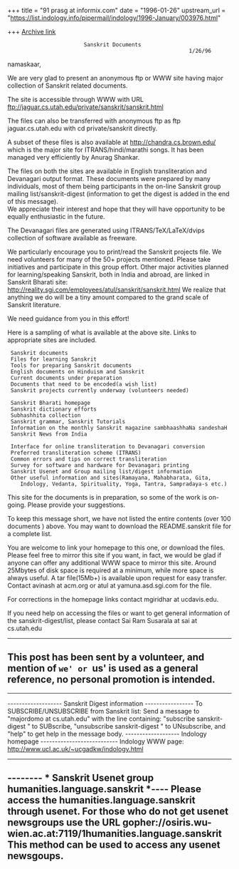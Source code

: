+++
title = "91 prasg at informix.com"
date = "1996-01-26"
upstream_url = "https://list.indology.info/pipermail/indology/1996-January/003976.html"

+++
[Archive link](https://list.indology.info/pipermail/indology/1996-January/003976.html)

                            Sanskrit Documents
                                                             1/26/96

namaskaar,

We are very glad to present an anonymous ftp or WWW site having
major collection of Sanskrit related documents.

The site is accessible through WWW with URL
ftp://jaguar.cs.utah.edu/private/sanskrit/sanskrit.html

The files can also be transferred with anonymous ftp as
ftp jaguar.cs.utah.edu
with cd private/sanskrit directly.

A subset of these files is also available at
http://chandra.cs.brown.edu/
which is the major site for ITRANS/hindi/marathi songs.
It has been managed very efficiently by Anurag Shankar.

The files on both the sites are available in English transliteration
and Devanagari output format. These documents were prepared by
many individuals, most of them being participants in the on-line
Sanskrit group mailing list/sanskrit-digest (information to
get the digest is added in the end of this message).  
We appreciate their interest and hope that they will have 
opportunity to be equally enthusiastic in the future.

The Devanagari files are generated using ITRANS/TeX/LaTeX/dvips
collection of software available as freeware.


We particularly encourage you to print/read the Sanskrit projects file.
We need volunteers for many of the 50+ projects mentioned. 
Please take initiatives and participate in this group effort.
Other major activities planned for learning/speaking Sanskrit,
both in India and abroad, are linked in Sanskrit Bharati site:
http://reality.sgi.com/employees/atul/sanskrit/sanskrit.html
We realize that anything we do will be a tiny amount compared
to the grand scale of Sanskrit literature.

We need guidance from you in this effort!

Here is a sampling of what is available at the above site.
Links to appropriate sites are included.

     Sanskrit documents
     Files for learning Sanskrit
     Tools for preparing Sanskrit documents
     English documents on Hinduism and Sanskrit
     Current documents under preparation
     Documents that need to be encoded(a wish list)
     Sanskrit projects currently underway (volunteers needed)

     Sanskrit Bharati homepage
     Sanskrit dictionary efforts
     Subhashhita collection
     Sanskrit grammar, Sanskrit Tutorials
     Information on the monthly Sanskrit magazine sambhaashhaNa sandeshaH
     Sanskrit News from India

     Interface for online transliteration to Devanagari conversion
     Preferred transliteration scheme (ITRANS)
     Common errors and tips on correct transliteration
     Survey for software and hardware for Devanagari printing
     Sanskrit Usenet and Group mailing list/digest information
     Other useful information and sites(Ramayana, Mahabharata, Gita,
        Indology, Vedanta, Spirituality, Yoga, Tantra, Sampradaya-s etc.)



This site for the documents is in preparation, so some of the
work is on-going.  Please provide your suggestions.  

To keep this message short, we have not listed the entire contents (over
100 documents ) above.  You may want to download the README.sanskrit
file for a complete list.

You are welcome to link your homepage to this one, or download the files.
Please feel free to mirror this site if you want, in fact, we would 
be glad if anyone can offer any additional WWW space to mirror this site.
Around 25Mbytes of disk space is required at a minimum, while more space
is always useful.  A tar file(15Mb+) is available upon
request for easy transfer. Contact avinash at acm.org or
atul at yamuna.asd.sgi.com  for the file.



For corrections in the homepage links contact mgiridhar at ucdavis.edu.

If you need help on accessing the files or want to get general
information of the sanskrit-digest/list, please contact
Sai Ram Susarala at sai at cs.utah.edu

-------------------------------------------------------------------------
This post has been sent by a volunteer, and mention of `we' or
`us' is used as a general reference, no personal promotion is intended.
-------------------------------------------------------------------------

-----------------------------------------------------------------
------------------- Sanskrit Digest information -----------------
To SUBSCRIBE/UNSUBSCRIBE from Sanskrit list:
Send a message to "majordomo at cs.utah.edu" with the line containing:
"subscribe sanskrit-digest <your email address>"    to SUBscribe,
"unsubscribe sanskrit-digest <your email address>"  to UNsubscribe, and
"help"                                              to get help
in the message body.
------------------- Indology homepage ---------------------------
Indology WWW page: http://www.ucl.ac.uk/~ucgadkw/indology.html

-----------------------------------------------------------------
-------- * Sanskrit Usenet group humanities.language.sanskrit *----
Please access the humanities.language.sanskrit through usenet.
For those who do not get usenet newsgroups use the URL
gopher://osiris.wu-wien.ac.at:7119/1humanities.language.sanskrit
This method can be used to access any usenet newsgoups.
-----------------------------------------------------------------





